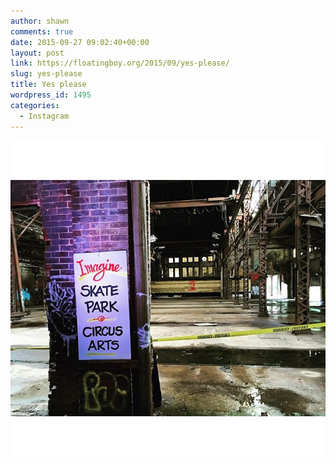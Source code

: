 ```yaml
---
author: shawn
comments: true
date: 2015-09-27 09:02:40+00:00
layout: post
link: https://floatingboy.org/2015/09/yes-please/
slug: yes-please
title: Yes please
wordpress_id: 1495
categories:
  - Instagram
---
```


[![Yes please](/assets/media/2015/09/11917913_1704298516460150_137928397_n.jpg)](/assets/media/2015/09/11917913_1704298516460150_137928397_n.jpg)
